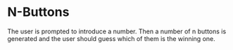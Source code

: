 # N-Buttons

The user is prompted to introduce a number. Then a number of n buttons is generated and the user should guess which of them is the winning one.
